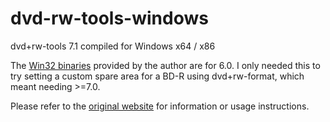 # dvd-rw-tools-windows
dvd+rw-tools 7.1 compiled for Windows x64 / x86

The [Win32 binaries](http://fy.chalmers.se/~appro/linux/DVD+RW/tools/win32/) provided by the author are for 6.0. I only needed this to try setting a custom spare area for a BD-R using dvd+rw-format, which meant needing >=7.0.

Please refer to the [original website](http://fy.chalmers.se/~appro/linux/DVD+RW/) for information or usage instructions.
